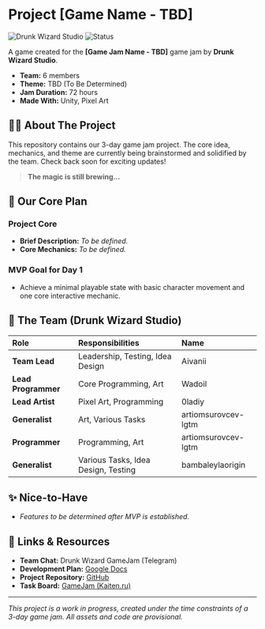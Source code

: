 # Project [Game Name - TBD]

![Drunk Wizard Studio](https://img.shields.io/badge/Studio-Drunk%20Wizard%20Studio-blueviolet)
![Status](https://img.shields.io/badge/Status-In%20Development-orange)

A game created for the **[Game Jam Name - TBD]** game jam by **Drunk Wizard Studio**.

*   **Team:** 6 members
*   **Theme:** TBD (To Be Determined)
*   **Jam Duration:** 72 hours
*   **Made With:** Unity, Pixel Art

## 🧙‍♂️ About The Project

This repository contains our 3-day game jam project. The core idea, mechanics, and theme are currently being brainstormed and solidified by the team. Check back soon for exciting updates!

> **The magic is still brewing...**

## 🎯 Our Core Plan

### Project Core
*   **Brief Description:** *To be defined.*
*   **Core Mechanics:** *To be defined.*

### MVP Goal for Day 1
*   Achieve a minimal playable state with basic character movement and one core interactive mechanic.

## 👥 The Team (Drunk Wizard Studio)

| Role | Responsibilities | Name |
| :--- | :--- | :--- |
| **Team Lead** | Leadership, Testing, Idea Design | Aivanii |
| **Lead Programmer** | Core Programming, Art | Wadoil |
| **Lead Artist** | Pixel Art, Programming | 0ladiy |
| **Generalist** | Art, Various Tasks | artiomsurovcev-lgtm |
| **Programmer** | Programming, Art | artiomsurovcev-lgtm |
| **Generalist** | Various Tasks, Idea Design, Testing | bambaleylaorigin |

## ✨ Nice-to-Have
*   *Features to be determined after MVP is established.*

## 🔗 Links & Resources

*   **Team Chat:** Drunk Wizard GameJam (Telegram)
*   **Development Plan:** [Google Docs](https://docs.google.com/document/d/1X9zDDeckcs-F3LEd3ZCrl0aDkhLhaqSuJe7dqbzi8MQ/edit?usp=sharing)
*   **Project Repository:** [GitHub](https://github.com/Aivanii/Drunk_Wizard_GameJam.git)
*   **Task Board:** [GameJam (Kaiten.ru)](https://app.kaiten.ru/space/...)

---

*This project is a work in progress, created under the time constraints of a 3-day game jam. All assets and code are provisional.*
